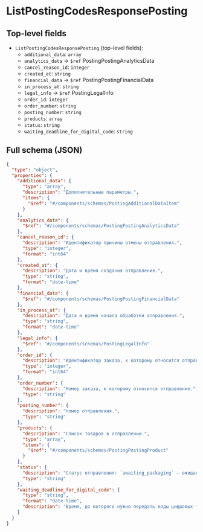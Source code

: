 # ListPostingCodesResponsePosting

## Top-level fields
- `ListPostingCodesResponsePosting` (top-level fields):
  - `additional_data`: `array`
  - `analytics_data` → `$ref` PostingPostingAnalyticsData
  - `cancel_reason_id`: `integer`
  - `created_at`: `string`
  - `financial_data` → `$ref` PostingPostingFinancialData
  - `in_process_at`: `string`
  - `legal_info` → `$ref` PostingLegalInfo
  - `order_id`: `integer`
  - `order_number`: `string`
  - `posting_number`: `string`
  - `products`: `array`
  - `status`: `string`
  - `waiting_deadline_for_digital_code`: `string`

## Full schema (JSON)
```json
{
  "type": "object",
  "properties": {
    "additional_data": {
      "type": "array",
      "description": "Дополнительные параметры.",
      "items": {
        "$ref": "#/components/schemas/PostingAdditionalDataItem"
      }
    },
    "analytics_data": {
      "$ref": "#/components/schemas/PostingPostingAnalyticsData"
    },
    "cancel_reason_id": {
      "description": "Идентификатор причины отмены отправления.",
      "type": "integer",
      "format": "int64"
    },
    "created_at": {
      "description": "Дата и время создания отправления.",
      "type": "string",
      "format": "date-time"
    },
    "financial_data": {
      "$ref": "#/components/schemas/PostingPostingFinancialData"
    },
    "in_process_at": {
      "description": "Дата и время начала обработки отправления.",
      "type": "string",
      "format": "date-time"
    },
    "legal_info": {
      "$ref": "#/components/schemas/PostingLegalInfo"
    },
    "order_id": {
      "description": "Идентификатор заказа, к которому относится отправление.",
      "type": "integer",
      "format": "int64"
    },
    "order_number": {
      "description": "Номер заказа, к которому относится отправление.",
      "type": "string"
    },
    "posting_number": {
      "description": "Номер отправления.",
      "type": "string"
    },
    "products": {
      "description": "Список товаров в отправлении.",
      "type": "array",
      "items": {
        "$ref": "#/components/schemas/PostingPostingProduct"
      }
    },
    "status": {
      "description": "Статус отправления: `awaiting_packaging` — ожидает упаковки.\n",
      "type": "string"
    },
    "waiting_deadline_for_digital_code": {
      "type": "string",
      "format": "date-time",
      "description": "Время, до которого нужно передать коды цифровых товаров. Передайте коды цифровых товаров с помощью метода [/v1/posting/digital/codes/upload](#operation/UploadPostingCodes)."
    }
  }
}
```
